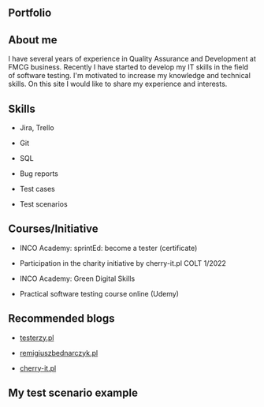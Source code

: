 ## Portfolio

## About me

I have several years of experience in Quality Assurance and Development at FMCG business.
Recently I have started to develop my IT skills in the field of software testing. I'm motivated to increase my knowledge and technical skills. On this site I would like to share my experience and interests.


## Skills

* Jira, Trello

* Git

* SQL

* Bug reports

* Test cases

* Test scenarios


## Courses/Initiative

* INCO Academy: sprintEd: become a tester (certificate)

* Participation in the charity initiative by cherry-it.pl COLT 1/2022

* INCO Academy: Green Digital Skills

* Practical software testing course online (Udemy)


## Recommended blogs

* [testerzy.pl](http://testerzy.pl)

* [remigiuszbednarczyk.pl](https://remigiuszbednarczyk.pl)

* [cherry-it.pl](http://cherry-it.pl)


## My test scenario example
